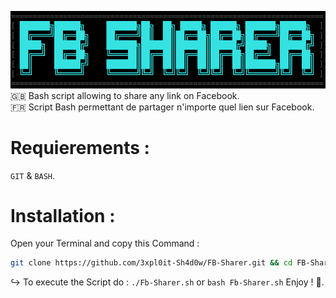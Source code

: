 ![Fb-Sharer](Fb-Sharer.png)<br>
🇬🇧 Bash script allowing to share any link on Facebook.<br>
🇫🇷 Script Bash permettant de partager n'importe quel lien sur Facebook.
# Requierements :
`GIT` & `BASH`.
# Installation :
Open your Terminal and copy this Command :
```bash
git clone https://github.com/3xpl0it-Sh4d0w/FB-Sharer.git && cd FB-Sharer && chmod +x FB-Sharer.sh
```
↪️ To execute the Script do : ``./Fb-Sharer.sh`` or ``bash Fb-Sharer.sh`` Enjoy ! 🙂.
